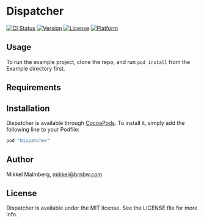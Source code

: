 # Dispatcher

[![CI Status](http://img.shields.io/travis/mikker/Dispatcher.svg?style=flat)](https://travis-ci.org/mikker/Dispatcher)
[![Version](https://img.shields.io/cocoapods/v/Dispatcher.svg?style=flat)](http://cocoapods.org/pods/Dispatcher)
[![License](https://img.shields.io/cocoapods/l/Dispatcher.svg?style=flat)](http://cocoapods.org/pods/Dispatcher)
[![Platform](https://img.shields.io/cocoapods/p/Dispatcher.svg?style=flat)](http://cocoapods.org/pods/Dispatcher)

## Usage

To run the example project, clone the repo, and run `pod install` from the Example directory first.

## Requirements

## Installation

Dispatcher is available through [CocoaPods](http://cocoapods.org). To install
it, simply add the following line to your Podfile:

```ruby
pod "Dispatcher"
```

## Author

Mikkel Malmberg, mikkel@brnbw.com

## License

Dispatcher is available under the MIT license. See the LICENSE file for more info.
